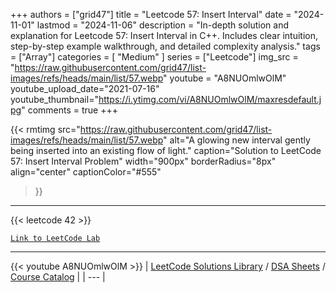 
+++
authors = ["grid47"]
title = "Leetcode 57: Insert Interval"
date = "2024-11-01"
lastmod = "2024-11-06"
description = "In-depth solution and explanation for Leetcode 57: Insert Interval in C++. Includes clear intuition, step-by-step example walkthrough, and detailed complexity analysis."
tags = ["Array"]
categories = [
    "Medium"
]
series = ["Leetcode"]
img_src = "https://raw.githubusercontent.com/grid47/list-images/refs/heads/main/list/57.webp"
youtube = "A8NUOmlwOlM"
youtube_upload_date="2021-07-16"
youtube_thumbnail="https://i.ytimg.com/vi/A8NUOmlwOlM/maxresdefault.jpg"
comments = true
+++


{{< rmtimg 
    src="https://raw.githubusercontent.com/grid47/list-images/refs/heads/main/list/57.webp" 
    alt="A glowing new interval gently being inserted into an existing flow of light."
    caption="Solution to LeetCode 57: Insert Interval Problem"
    width="900px"
    borderRadius="8px"
    align="center" 
    captionColor="#555"
>}}
---
{{< leetcode 42 >}}

[`Link to LeetCode Lab`](https://leetcode.com/problems/insert-interval/description/)

---
{{< youtube A8NUOmlwOlM >}}
| [LeetCode Solutions Library](https://grid47.xyz/leetcode/) / [DSA Sheets](https://grid47.xyz/sheets/) / [Course Catalog](https://grid47.xyz/courses/) |
| --- |
